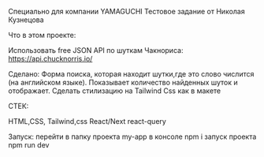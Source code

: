 Специально для компании YAMAGUCHI Тестовое задание от Николая Кузнецова

Что в этом проекте:

Использовать free JSON API по шуткам Чакнориса:
https://api.chucknorris.io/

Сделано:
Форма поиска, которая находит шутки,где это слово числится (на английском языке). 
Показывает количество найденных шуток и отображает.
Сделать стилизацию на Tailwind Css как в макете

СТЕК:

HTML,CSS, Tailwind,css
React/Next 
react-query

Запуск:
перейти в папку проекта my-app
в консоле npm i
запуск проекта npm run dev